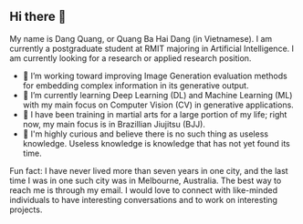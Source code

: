 ## Hi there 👋

My name is Dang Quang, or Quang Ba Hai Dang (in Vietnamese). I am currently a postgraduate student at RMIT majoring in Artificial Intelligence. I am currently looking for a research or applied research position.

- 🔭 I’m working toward improving Image Generation evaluation methods for embedding complex information in its generative output.
- 🌱 I’m currently learning Deep Learning (DL) and Machine Learning (ML) with my main focus on Computer Vision (CV) in generative applications.
- 🥋 I have been training in martial arts for a large portion of my life; right now, my main focus is in Brazillian Jiujitsu (BJJ).
- 🔎 I'm highly curious and believe there is no such thing as useless knowledge. Useless knowledge is knowledge that has not yet found its time.

Fun fact: I have never lived more than seven years in one city, and the last time I was in one such city was in Melbourne, Australia.
The best way to reach me is through my email. I would love to connect with like-minded individuals to have interesting conversations and to work on interesting projects.
